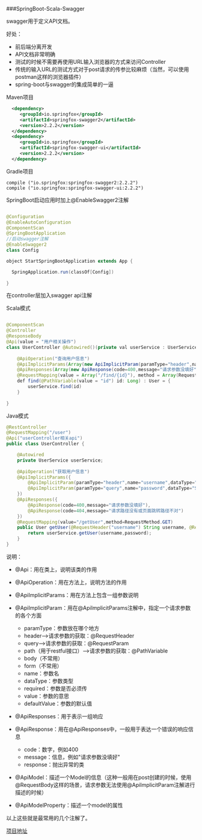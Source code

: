 ###SpringBoot-Scala-Swagger

swagger用于定义API文档。

好处：

* 前后端分离开发
* API文档非常明确
* 测试的时候不需要再使用URL输入浏览器的方式来访问Controller
* 传统的输入URL的测试方式对于post请求的传参比较麻烦（当然，可以使用postman这样的浏览器插件）
* spring-boot与swagger的集成简单的一逼

Maven项目

```Xml
  <dependency>
     <groupId>io.springfox</groupId>
     <artifactId>springfox-swagger2</artifactId>
     <version>2.2.2</version>
  </dependency>
  <dependency>
     <groupId>io.springfox</groupId>
     <artifactId>springfox-swagger-ui</artifactId>
     <version>2.2.2</version>
  </dependency>
```

Gradle项目

	compile ("io.springfox:springfox-swagger2:2.2.2")
    compile ("io.springfox:springfox-swagger-ui:2.2.2")

SpringBoot启动应用时加上@EnableSwagger2注解

```Java

@Configuration
@EnableAutoConfiguration
@ComponentScan
@SpringBootApplication
//启动swagger注解
@EnableSwagger2
class Config

object StartSpringBootApplication extends App {

  SpringApplication.run(classOf[Config])
    
}

```

在controller层加入swagger api注解

Scala模式

```Java

@ComponentScan
@Controller
@ResponseBody
@Api(value = "用户相关操作")
class UserController @Autowired()(private val userService : UserService){
    
    @ApiOperation("查询用户信息")
    @ApiImplicitParams(Array(new ApiImplicitParam(paramType="header",name="id",dataType="Integer",required=true,value="用户的编号",defaultValue="1")))
    @ApiResponses(Array(new ApiResponse(code=400,message="请求参数没填好"),new ApiResponse(code=404,message="请求路径没有或页面跳转路径不对")))
  	@RequestMapping(value = Array("/find/{id}"), method = Array(RequestMethod.GET))
    def find(@PathVariable(value = "id") id: Long) : User = {
        userService.find(id)
    }
    
}
```

Java模式

```Java
@RestController
@RequestMapping("/user")
@Api("userController相关api")
public class UserController {

    @Autowired
    private UserService userService;
    
    @ApiOperation("获取用户信息")
    @ApiImplicitParams({
        @ApiImplicitParam(paramType="header",name="username",dataType="String",required=true,value="用户的姓名",defaultValue="zhaojigang"),
        @ApiImplicitParam(paramType="query",name="password",dataType="String",required=true,value="用户的密码",defaultValue="wangna")
    })
    @ApiResponses({
        @ApiResponse(code=400,message="请求参数没填好"),
        @ApiResponse(code=404,message="请求路径没有或页面跳转路径不对")
    })
    @RequestMapping(value="/getUser",method=RequestMethod.GET)
    public User getUser(@RequestHeader("username") String username, @RequestParam("password") String password) {
        return userService.getUser(username,password);
    }
}
```

说明：

* @Api：用在类上，说明该类的作用
* @ApiOperation：用在方法上，说明方法的作用
* @ApiImplicitParams：用在方法上包含一组参数说明
* @ApiImplicitParam：用在@ApiImplicitParams注解中，指定一个请求参数的各个方面

	- paramType：参数放在哪个地方
	- header-->请求参数的获取：@RequestHeader
	- query-->请求参数的获取：@RequestParam
	- path（用于restful接口）-->请求参数的获取：@PathVariable
	- body（不常用）
	- form（不常用）
	- name：参数名
	- dataType：参数类型
	- required：参数是否必须传
	- value：参数的意思
	- defaultValue：参数的默认值

* @ApiResponses：用于表示一组响应
* @ApiResponse：用在@ApiResponses中，一般用于表达一个错误的响应信息
	
	- code：数字，例如400
	- message：信息，例如"请求参数没填好"
	- response：抛出异常的类

* @ApiModel：描述一个Model的信息（这种一般用在post创建的时候，使用@RequestBody这样的场景，请求参数无法使用@ApiImplicitParam注解进行描述的时候）
* @ApiModelProperty：描述一个model的属性

以上这些就是最常用的几个注解了。

[项目地址](https://github.com/silence940109/WebSocket)
